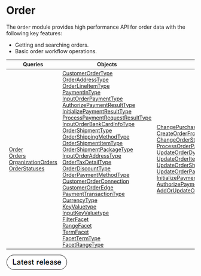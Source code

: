 # Order

The `Order` module provides high performance API for order data with the following key features:

* Getting and searching orders.
* Basic order workflow operations.

| Queries                                     	| Objects                                                                                   | Mutations                               	|
|--------------------------------------------	|-----------------------------------------------------------------------------------------	|-------------------------------------------|
| [Order](queries/order.md)<br> [Orders](queries/orders.md)<br> [OrganizationOrders](queries/organization-orders.md) <br>[OrderStatuses](queries/orderStatuses.md) | [CustomerOrderType](objects/customer-order-type.md)<br> [OrderAddressType](objects/order-address-type.md)<br> [OrderLineItemType](objects/order-line-item-type.md)<br> [PaymentInType](objects/payment-in-type.md)<br> [InputOrderPaymentType](objects/input-order-payment-type.md)<br> [AuthorizePaymentResultType](objects/authorize-payment-result-type.md)<br> [InitializePaymentResultType](objects/initialize-payment-result-type.md)<br> [ProcessPaymentRequestResultType](objects/process-payment-request-result-type.md)<br> [InputOrderBankCardInfoType](objects/input-order-bank-card-info-type.md)<br>[OrderShipmentType](objects/order-shipment-type.md)<br> [OrderShippingMethodType](objects/order-shipping-method-type.md)<br> [OrderShipmentItemType](objects/order-shipment-item-type.md)<br> [OrderShipmentPackageType](objects/order-shipment-package-type.md)<br> [InputOrderAddressType](objects/input-order-address-type.md)<br> [OrderTaxDetailType](objects/order-tax-detail-type.md)<br> [OrderDiscountType](objects/order-discount-type.md)<br> [OrderPaymentMethodType](objects/order-payment-method-type.md)<br> [CustomerOrderConnection](objects/customer-order-connection.md)<br> [CustomerOrderEdge](objects/customer-order-edge.md)<br> [PaymentTransactionType](objects/payment-transaction-type.md)<br> [CurrencyType](objects/payment-transaction-type.md)<br> [KeyValuetype](objects/key-value-type.md)<br> [InputKeyValuetype](objects/input-key-value-type.md)<br> [FilterFacet](objects/filter-facet.md)<br>[RangeFacet](objects/range-facet.md)<br>[TermFacet](objects/term-facet.md)<br>[FacetTermType](objects/facet-term-type.md)<br>[FacetRangeType](objects/facet-range-type.md)<br>| [ChangePurchaseOrderNumber](mutations/change-purchase-order-number.md)<br> [CreateOrderFromCart](mutations/create-order-from-cart.md)<br> [ChangeOrderStatus](mutations/change-order-status.md)<br> [ProcessOrderPayment](mutations/process-order-payment.md)<br> [UpdateOrderDynamicProperties](mutations/update-order-dynamic-properties.md)<br> [UpdateOrderItemDynamicProperties](mutations/update-order-item-dynamic-properties.md)<br> [UpdateOrderShipmentDynamicProperties](mutations/update-order-shipment-dynamic-properties.md)<br> [UpdateOrderPaymentDynamicProperties](mutations/update-order-payment-dynamic-properties.md)<br>[InitializePayment](mutations/initialize-payment.md)<br> [AuthorizePayment](mutations/authorize-payment.md)<br>[AddOrUpdateOrderPayment](mutations/add-or-update-order-payment.md)	|


[![Download module](../media/latest_release.png)](https://github.com/VirtoCommerce/vc-module-order/releases)
